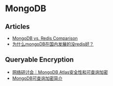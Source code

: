 # MongoDB

## Articles
* [MongoDB vs. Redis Comparison](https://www.mongodb.com/resources/compare/mongodb-vs-redis)
* [为什么mongoDB在国内发展的没redis好？](https://www.zhihu.com/question/478485839)

## Queryable Encryption
* [网络研讨会｜MongoDB Atlas安全性和可查询加密](https://www.bilibili.com/video/BV1Pm421L71C)
* [MongoDB可查询加密简介](https://developer.aliyun.com/article/1137520)
